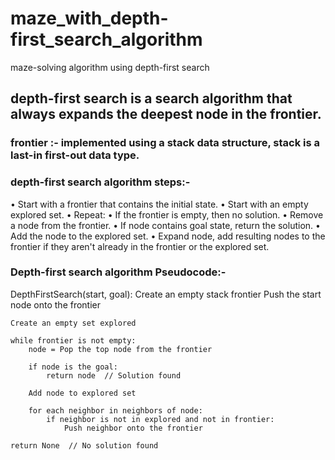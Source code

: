 # maze_with_depth-first_search_algorithm
maze-solving algorithm using depth-first search
## **depth-first search** is a search algorithm that always expands the deepest node in the frontier.
### frontier :- implemented using a stack data structure, **stack** is a last-in first-out data type.
### depth-first search algorithm steps:-
• Start with a frontier that contains the initial state. 
• Start with an empty explored set. 
• Repeat: 
• If the frontier is empty, then no solution. 
• Remove a node from the frontier. 
• If node contains goal state, return the solution. 
• Add the node to the explored set. 
• Expand node, add resulting nodes to the frontier if they 
aren't already in the frontier or the explored set.

### Depth-first search algorithm Pseudocode:-
DepthFirstSearch(start, goal):
    Create an empty stack frontier
    Push the start node onto the frontier
    
    Create an empty set explored
    
    while frontier is not empty:
        node = Pop the top node from the frontier
        
        if node is the goal:
            return node  // Solution found
        
        Add node to explored set
        
        for each neighbor in neighbors of node:
            if neighbor is not in explored and not in frontier:
                Push neighbor onto the frontier
                
    return None  // No solution found
